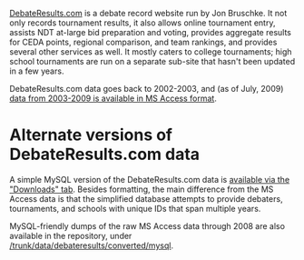 [DebateResults.com](http://debateresults.com/) is a debate record website run by Jon Bruschke. It not only records tournament results, it also allows online tournament entry, assists NDT at-large bid preparation and voting, provides aggregate results for CEDA points, regional comparison, and team rankings, and provides several other services as well. It mostly caters to college tournaments; high school tournaments are run on a separate sub-site that hasn't been updated in a few years.

DebateResults.com data goes back to 2002-2003, and (as of July, 2009) [data from 2003-2009 is available in MS Access format](http://commweb.fullerton.edu/jbruschke/web/ResultsArchives/archiveindex.aspx).

# Alternate versions of DebateResults.com data #

A simple MySQL version of the DebateResults.com data is [available via the "Downloads" tab](http://code.google.com/p/anumbersgame/downloads/list). Besides formatting, the main difference from the MS Access data is that the simplified database attempts to provide debaters, tournaments, and schools with unique IDs that span multiple years.

MySQL-friendly dumps of the raw MS Access data through 2008 are also available in the repository, under [/trunk/data/debateresults/converted/mysql](http://anumbersgame.googlecode.com/svn/trunk/data/debateresults/converted/mysql/).